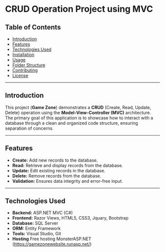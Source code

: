 # CRUD Operation Project using MVC

## Table of Contents
- [Introduction](#introduction)
- [Features](#features)
- [Technologies Used](#technologies-used)
- [Installation](#installation)
- [Usage](#usage)
- [Folder Structure](#folder-structure)
- [Contributing](#contributing)
- [License](#license)

---

## Introduction
This project (**Game Zone**) demonstrates a **CRUD** (Create, Read, Update, Delete) operation using the **Model-View-Controller (MVC)** architecture. The primary goal of this application is to showcase how to interact with a database through a clean and organized code structure, ensuring separation of concerns.

---

## Features
- **Create:** Add new records to the database.
- **Read:** Retrieve and display records from the database.
- **Update:** Edit existing records in the database.
- **Delete:** Remove records from the database.
- **Validation:** Ensures data integrity and error-free input.

---

## Technologies Used
- **Backend:** ASP.NET MVC (C#)
- **Frontend:** Razor Views, HTML5, CSS3, Jquary, Bootstrap
- **Database:** SQL Server
- **ORM:** Entity Framework
- **Tools:** Visual Studio, Git
- **Hosting** Free hosting MonsterASP.NET (https://gamezonewebsite.runasp.net/)

